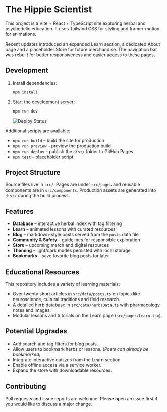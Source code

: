 # The Hippie Scientist

This project is a Vite + React + TypeScript site exploring herbal and psychedelic education. It uses Tailwind CSS for styling and framer-motion for animations.

Recent updates introduced an expanded Learn section, a dedicated About page and a placeholder Store for future merchandise. The navigation bar was rebuilt for better responsiveness and easier access to these pages.

## Development

1. Install dependencies:
   ```bash
   npm install
   ```
2. Start the development server:
   ```bash
   npm run dev
   ```
   ![Deploy Status](https://github.com/razzleberrytt/hippie-scientist-site/actions/workflows/pages/pages-build-deployment/badge.svg)

Additional scripts are available:

- `npm run build` – build the site for production
- `npm run preview` – preview the production build
- `npm run deploy` – publish the `dist/` folder to GitHub Pages
- `npm test` – placeholder script

## Project Structure

Source files live in `src/`. Pages are under `src/pages` and reusable components are in `src/components`. Production assets are generated into `dist/` during the build process.

## Features

- **Database** – interactive herbal index with tag filtering
- **Learn** – animated lessons with curated resources
- **Blog** – markdown-style posts served from the `posts` data file
- **Community & Safety** – guidelines for responsible exploration
- **Store** – upcoming merch and digital resources
- **Theming** – light/dark modes persisted with local storage
- **Bookmarks** – save favorite blog posts for later

## Educational Resources

This repository includes a variety of learning materials:

- Over twenty short articles in `src/data/posts.ts` on topics like neuroscience, cultural traditions and field research.
- A detailed herb database in `src/data/herbsData.ts` with pharmacology notes and images.
- Modular lessons and tutorials on the Learn page (`src/pages/Learn.tsx`).

## Potential Upgrades

- Add search and tag filters for blog posts.
- Allow users to bookmark herbs or lessons. _(Posts can already be bookmarked)_
- Integrate interactive quizzes from the Learn section.
- Enable offline access via a service worker.
- Expand the store with downloadable resources.

## Contributing

Pull requests and issue reports are welcome. Please open an issue first if you would like to discuss a major change.
